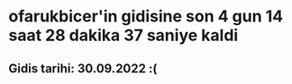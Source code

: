 # ofarukbicer'in gidisine son 4 gun 14 saat 28 dakika 37 saniye kaldi

## Gidis tarihi: 30.09.2022 :(